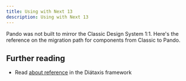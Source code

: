 ```yaml
---
title: Using with Next 13
description: Using with Next 13
---
```


Pando was not built to mirror the Classic Design System 1:1. Here's the reference on the migration path for components from Classic to Pando.

## Further reading

- Read [about reference](https://diataxis.fr/reference/) in the Diátaxis framework
